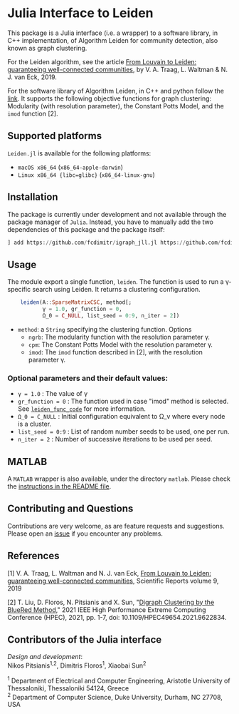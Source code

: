 # Julia Interface to Leiden

<!--
| **Documentation**                                                               | **Build Status**                                                                                | **Contributing** |
|:-------------------------------------------------------------------------------:|:-----------------------------------------------------------------------------------------------:|:-----:|
| [![][docs-stable-img]][docs-stable-url] [![][docs-latest-img]][docs-latest-url] | [![CI][github-action-img]][github-action-url] [![][codecov-img]][codecov-url] | [![][issues-img]][issues-url] [![][license-img]][license-url] |
-->

This package is a Julia interface (i.e. a wrapper) to a software
library, in C++ implementation, of Algorithm Leiden for community
detection, also known as graph clustering. 

For the Leiden algorithm, see the article [From Louvain to Leiden: guaranteeing well-connected communities](https://www.nature.com/articles/s41598-019-41695-z/), by V. A. Traag, L. Waltman &
N. J. van Eck, 2019.

For the software library of Algorithm Leiden, in C++ and python follow
the [link](https://github.com/vtraag/leidenalg). It supports the
following objective functions for graph clustering: Modularity (with
resolution parameter), the Constant Potts Model, and the `imod`
function [2].


## Supported platforms

`Leiden.jl` is available for the following platforms:

* `macOS x86_64` (`x86_64-apple-darwin`)
* `Linux x86_64 {libc=glibc}` (`x86_64-linux-gnu`)


## Installation

The package is currently under development and not available through 
the package manager of `Julia`. Instead, you have to manually add the
two dependencies of this package and the package itself:

``` julia
] add https://github.com/fcdimitr/igraph_jll.jl https://github.com/fcdimitr/leiden_jll.jl https://github.com/pitsianis/Leiden.jl 
```

<!-- The package can be added using the Julia package manager. From the -->
<!-- Julia REPL, type `]` to enter the Pkg REPL mode and execute the -->
<!-- following command -->

<!-- ``` julia -->
<!-- pkg> add Leiden -->
<!-- ``` -->

## Usage

The module export a single function, `leiden`. The function is used to run 
a γ-specific search using Leiden. It returns a clustering configuration.

```julia
    leiden(A::SparseMatrixCSC, method[;
           γ = 1.0, gr_function = 0,
           Ω_0 = C_NULL, list_seed = 0:9, n_iter = 2])
```

- `method`: a `String` specifying the clustering function. Options
  - `ngrb`: The modularity function with the resolution parameter γ.
  - `cpm`: The Constant Potts Model with the resolution parameter γ.
  - `imod`: The `imod` function described in [2], with the resolution parameter γ.
  
  
### Optional parameters and their default values:
- `γ = 1.0` : The value of γ
- `gr_function = 0` : The function used in case "imod" method is
  selected. See [`leiden_func_code`](@ref) for more information.
- `Ω_0 = C_NULL` : Initial configuration equivalent to Ω_v where every node is a cluster.
- `list_seed = 0:9` : List of random number seeds to be used, one per run.
- `n_iter = 2` : Number of successive iterations to be used per seed.


## MATLAB

A `MATLAB` wrapper is also available, under the directory `matlab`.
Please check the [instructions in the README file](https://github.com/pitsianis/Leiden.jl/tree/main/matlab).

<!--
## Documentation

- [**STABLE**][docs-stable-url] &mdash; **most recently tagged version of the documentation.**
- [**LATEST**][docs-latest-url] &mdash; *in-development version of the documentation.*

-->
## Contributing and Questions

Contributions are very welcome, as are feature requests and
suggestions. Please open an [issue][issues-url] if you encounter any
problems.

## References

[1] V. A. Traag, L. Waltman and N. J. van Eck, [From Louvain to
Leiden: guaranteeing well-connected
communities](https://www.nature.com/articles/s41598-019-41695-z/),
Scientific Reports volume 9, 2019

[2] T. Liu, D. Floros, N. Pitsianis and X. Sun, "[Digraph Clustering
by the BlueRed Method](https://ieeexplore.ieee.org/document/9622834),"
2021 IEEE High Performance Extreme Computing Conference (HPEC), 2021,
pp. 1-7, doi: 10.1109/HPEC49654.2021.9622834.

## Contributors of the Julia interface

*Design and development*:  
Nikos Pitsianis<sup>1,2</sup>, Dimitris Floros<sup>1</sup>, Xiaobai Sun<sup>2</sup>

<sup>1</sup> Department of Electrical and Computer Engineering,
Aristotle University of Thessaloniki, Thessaloniki 54124, Greece  
<sup>2</sup> Department of Computer Science, Duke University, Durham, NC
27708, USA



[docs-latest-img]: https://img.shields.io/badge/docs-latest-blue.svg
[docs-latest-url]: https://pitsianis.github.io/Leiden.jl/dev

[docs-stable-img]: https://img.shields.io/badge/docs-stable-blue.svg
[docs-stable-url]: https://pitsianis.github.io/Leiden.jl/stable

[github-action-img]: https://github.com/pitsianis/Leiden.jl/actions/workflows/CI.yml/badge.svg?branch=main
[github-action-url]: https://github.com/pitsianis/Leiden.jl/actions/workflows/CI.yml?query=branch%3Amain

[codecov-img]: https://codecov.io/gh/pitsianis/Leiden.jl/branch/main/graph/badge.svg
[codecov-url]: https://codecov.io/gh/pitsianis/Leiden.jl

[license-img]: https://img.shields.io/github/license/pitsianis/Leiden.jl.svg
[license-url]: https://github.com/pitsianis/Leiden.jl/blob/main/LICENSE

[issues-img]: https://img.shields.io/github/issues/pitsianis/Leiden.jl.svg
[issues-url]: https://github.com/pitsianis/Leiden.jl/issues
